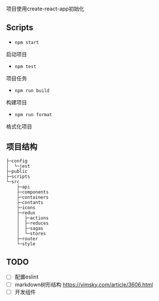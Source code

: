 项目使用create-react-app初始化

## Scripts

- `npm start`

启动项目

- `npm test`
  
项目任务

- `npm run build`

构建项目

- `npm run format`

格式化项目

## 项目结构

```
├─config
│  └─jest
├─public
├─scripts
└─src
    ├─api
    ├─components
    ├─containers
    ├─contants
    ├─icons
    ├─redux
    │  ├─actions
    │  ├─reduces
    │  ├─sagas
    │  └─stores
    ├─router
    └─style
```

## TODO

- [ ] 配置eslint
- [ ] markdown树形结构 
  https://vimsky.com/article/3606.html
- [ ] 开发组件